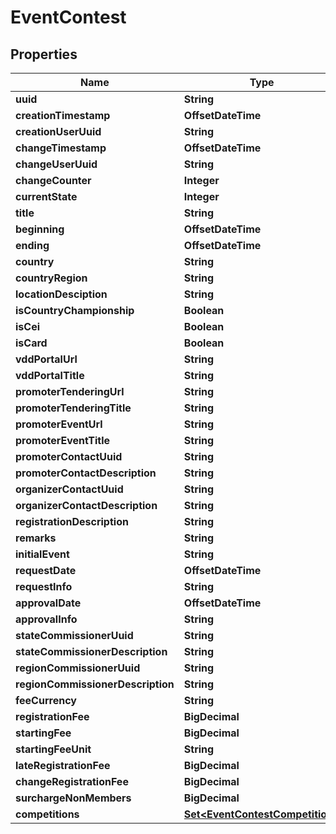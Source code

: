 

# EventContest


## Properties

Name | Type | Description | Notes
------------ | ------------- | ------------- | -------------
**uuid** | **String** |  |  [optional]
**creationTimestamp** | **OffsetDateTime** |  |  [optional]
**creationUserUuid** | **String** |  |  [optional]
**changeTimestamp** | **OffsetDateTime** |  |  [optional]
**changeUserUuid** | **String** |  |  [optional]
**changeCounter** | **Integer** |  |  [optional]
**currentState** | **Integer** |  |  [optional]
**title** | **String** |  |  [optional]
**beginning** | **OffsetDateTime** |  |  [optional]
**ending** | **OffsetDateTime** |  |  [optional]
**country** | **String** |  |  [optional]
**countryRegion** | **String** |  |  [optional]
**locationDesciption** | **String** |  |  [optional]
**isCountryChampionship** | **Boolean** |  |  [optional]
**isCei** | **Boolean** |  |  [optional]
**isCard** | **Boolean** |  |  [optional]
**vddPortalUrl** | **String** |  |  [optional]
**vddPortalTitle** | **String** |  |  [optional]
**promoterTenderingUrl** | **String** |  |  [optional]
**promoterTenderingTitle** | **String** |  |  [optional]
**promoterEventUrl** | **String** |  |  [optional]
**promoterEventTitle** | **String** |  |  [optional]
**promoterContactUuid** | **String** |  |  [optional]
**promoterContactDescription** | **String** |  |  [optional]
**organizerContactUuid** | **String** |  |  [optional]
**organizerContactDescription** | **String** |  |  [optional]
**registrationDescription** | **String** |  |  [optional]
**remarks** | **String** |  |  [optional]
**initialEvent** | **String** |  |  [optional]
**requestDate** | **OffsetDateTime** |  |  [optional]
**requestInfo** | **String** |  |  [optional]
**approvalDate** | **OffsetDateTime** |  |  [optional]
**approvalInfo** | **String** |  |  [optional]
**stateCommissionerUuid** | **String** |  |  [optional]
**stateCommissionerDescription** | **String** |  |  [optional]
**regionCommissionerUuid** | **String** |  |  [optional]
**regionCommissionerDescription** | **String** |  |  [optional]
**feeCurrency** | **String** |  |  [optional]
**registrationFee** | **BigDecimal** |  |  [optional]
**startingFee** | **BigDecimal** |  |  [optional]
**startingFeeUnit** | **String** |  |  [optional]
**lateRegistrationFee** | **BigDecimal** |  |  [optional]
**changeRegistrationFee** | **BigDecimal** |  |  [optional]
**surchargeNonMembers** | **BigDecimal** |  |  [optional]
**competitions** | [**Set&lt;EventContestCompetition&gt;**](EventContestCompetition.md) |  |  [optional]



